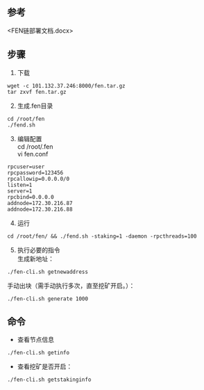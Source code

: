 ## 参考
<FEN链部署文档.docx>

## 步骤
1. 下载  
```
wget -c 101.132.37.246:8000/fen.tar.gz
tar zxvf fen.tar.gz
```

2. 生成.fen目录  
```
cd /root/fen
./fend.sh
```

3. 编辑配置  
cd /root/.fen  
vi fen.conf  
```
rpcuser=user
rpcpassword=123456
rpcallowip=0.0.0.0/0
listen=1
server=1
rpcbind=0.0.0.0
addnode=172.30.216.87
addnode=172.30.216.88
```

4. 运行  
```
cd /root/fen/ && ./fend.sh -staking=1 -daemon -rpcthreads=100
```

5. 执行必要的指令   
生成新地址：  
```
./fen-cli.sh getnewaddress  
```
手动出块（需手动执行多次，直至挖矿开启。）：  
```
./fen-cli.sh generate 1000
```

## 命令
- 查看节点信息
```
./fen-cli.sh getinfo
```
- 查看挖矿是否开启：  
```
./fen-cli.sh getstakinginfo
```